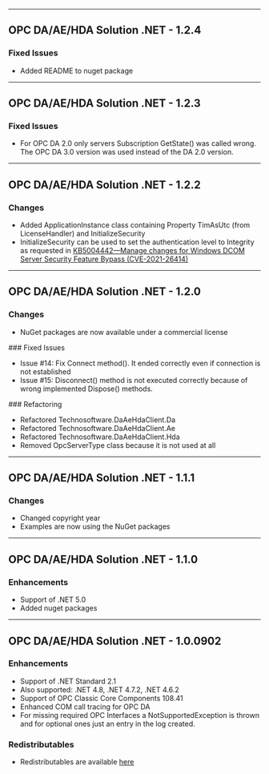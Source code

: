 -------------------------------------------------------------------------------------------------------------
## OPC DA/AE/HDA Solution .NET - 1.2.4

###	Fixed Issues
- Added README to nuget package

-------------------------------------------------------------------------------------------------------------
## OPC DA/AE/HDA Solution .NET - 1.2.3

###	Fixed Issues
- For OPC DA 2.0 only servers Subscription GetState() was called wrong. The OPC DA 3.0 version was used instead of the DA 2.0 version.

-------------------------------------------------------------------------------------------------------------
## OPC DA/AE/HDA Solution .NET - 1.2.2

###	Changes
- Added ApplicationInstance class containing Property TimAsUtc (from LicenseHandler) and InitializeSecurity
- InitializeSecurity can be used to set the authentication level to Integrity as requested in [KB5004442—Manage changes for Windows DCOM Server Security Feature Bypass (CVE-2021-26414)](https://support.microsoft.com/en-us/topic/kb5004442-manage-changes-for-windows-dcom-server-security-feature-bypass-cve-2021-26414-f1400b52-c141-43d2-941e-37ed901c769c)

-------------------------------------------------------------------------------------------------------------
## OPC DA/AE/HDA Solution .NET - 1.2.0

###	Changes
- NuGet packages are now available under a commercial license

### Fixed Issues
- Issue #14: Fix Connect method(). It ended correctly even if connection is not established
- Issue #15: Disconnect() method is not executed correctly because of wrong implemented Dispose() methods.

### Refactoring
- Refactored Technosoftware.DaAeHdaClient.Da
- Refactored Technosoftware.DaAeHdaClient.Ae
- Refactored Technosoftware.DaAeHdaClient.Hda
- Removed OpcServerType class because it is not used at all

-------------------------------------------------------------------------------------------------------------
## OPC DA/AE/HDA Solution .NET - 1.1.1

###	Changes
- Changed copyright year
- Examples are now using the NuGet packages

-------------------------------------------------------------------------------------------------------------
## OPC DA/AE/HDA Solution .NET - 1.1.0

###	Enhancements
- Support of .NET 5.0
- Added nuget packages

-------------------------------------------------------------------------------------------------------------
## OPC DA/AE/HDA Solution .NET - 1.0.0902

###	Enhancements
- Support of .NET Standard 2.1
- Also supported: .NET 4.8, .NET 4.7.2, .NET 4.6.2
- Support of OPC Classic Core Components 108.41
- Enhanced COM call tracing for OPC DA 
- For missing required OPC Interfaces a NotSupportedException is thrown and for optional ones just an entry in the log created.

###	Redistributables
- Redistributables are available [here](https://opcfoundation.org/developer-tools/samples-and-tools-classic/core-components/)


